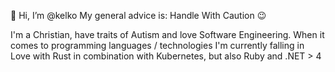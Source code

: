 👋 Hi, I’m @kelko
My general advice is: Handle With Caution 😉

I'm a Christian, have traits of Autism and love Software Engineering.
When it comes to programming languages / technologies  I'm currently falling in Love with Rust in combination with Kubernetes, but also Ruby and .NET > 4
